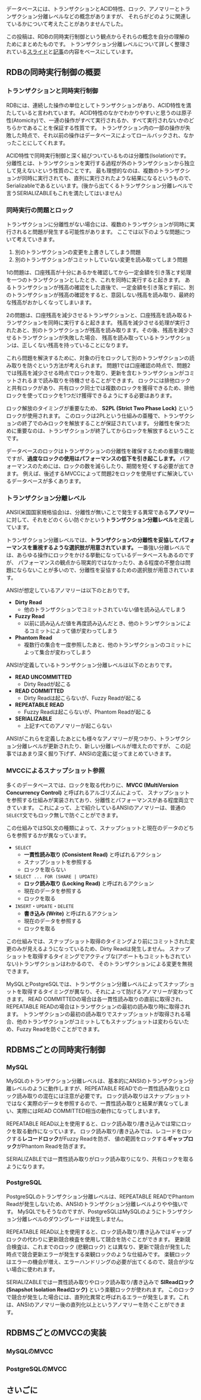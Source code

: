 
データベースには、トランザクションとACID特性、ロック、アノマリーとトランザクション分離レベルなどの概念がありますが、
それらがどのように関連しているかについて考えたことがありませんでした。

この投稿は、RDBの同時実行制御という観点からそれらの概念を自分の理解のためにまとめたものです。
トランザクション分離レベルについて詳しく整理されている[スライド](https://speakerdeck.com/mpyw/postgres-niokerutoranzakusiyonfen-li-reberu)と[記事](https://zenn.dev/mpyw/articles/rdb-transaction-isolations#postgres)の内容をベースにしています。

## RDBの同時実行制御の概要

### トランザクションと同時実行制御

RDBには、連続した操作の単位としてトランザクションがあり、ACID特性を満たしていると言われています。
ACID特性のなかでわかりやすいと思うのは原子性(Atomicity)で、一連の操作がすべて実行されるか、すべて実行されないかのどちらかであることを保証する性質です。
トランザクション内の一部の操作が失敗した時点で、それ以前の操作はデータベースによってロールバックされ、なかったことにしてくれます。

ACID特性で同時実行制御と深く結びついているものは分離性(Isolation)です。
分離性とは、トランザクションを実行する過程が外のトランザクションから独立して見えないという性質のことです。
最も理想的なのは、複数のトランザクションが同時に実行されても、直列に実行されたような結果になるというもので、Serializableであるといいます。(後から出てくるトランザクション分離レベルで言うSERIALIZABLEもこれを満たしてはいません)

### 同時実行の問題とロック

トランザクションに分離性がない場合には、複数のトランザクションが同時に実行されると問題が発生する可能性があります。
ここでは以下のような問題について考えていきます。

1. 別のトランザクションの変更を上書きしてしまう問題
2. 別のトランザクションがコミットしていない変更を読み取ってしまう問題

1の問題は、口座残高が十分にあるかを確認してから一定金額を引き落とす処理を一つのトランザクションとしたとき、これを同時に実行すると起きます。
あるトランザクションが残高の確認をした直後で、一定金額を引き落とす前に、別のトランザクションが残高の確認をすると、意図しない残高を読み取り、最終的な残高がおかしくなってしまいます。

2の問題は、口座残高を減少させるトランザクションと、口座残高を読み取るトランザクションを同時に実行すると起きます。
残高を減少させる処理が実行されたあと、別のトランザクションが残高を読み取ります。その後、残高を減少させるトランザクションが失敗した場合、
残高を読み取っているトランザクションは、正しくない残高を持っていることになります。

これら問題を解決するために、対象の行をロックして別のトランザクションの読み取りを防ぐという方法が考えられます。
問題1では口座確認の時点で、問題2では残高を減少させる時点でロックを取り、更新を含むトランザクションがコミットされるまで読み取りを待機させることができます。
ロックには排他ロックと共有ロックがあり、共有ロック同士では複数のロックを獲得できるため、排他ロックを使ってロックを1つだけ獲得できるようにする必要はあります。

ロック解放のタイミングが重要なため、 **S2PL (Strict Two Phase Lock)** というロックが使用されます。
このロックは2PLという仕組みの亜種で、トランザクションの終了でのみロックを解放することが保証されています。
分離性を保つために重要なのは、トランザクションが終了してからロックを解放するということです。

データベースのロックはトランザクションの分離性を確保するための重要な機能ですが、**過度なロックの使用はパフォーマンスの低下を引き起こします。**
パフォーマンスのためには、ロックの数を減らしたり、期間を短くする必要が出てきます。
例えば、後述するMVCCによって問題2をロックを使用せずに解決しているデータベースが多くあります。

### トランザクション分離レベル

ANSI(米国国家規格協会)は、分離性が無いことで発生する異常である**アノマリー**に対して、それをどのくらい防ぐかという**トランザクション分離レベル**を定義しています。

トランザクション分離レベルでは、**トランザクションの分離性を妥協してパフォーマンスを重視するような選択肢が用意されています。**
一番強い分離レベルでは、あらゆる操作にロックをかける挙動になっているデータベースもあるのですが、
パフォーマンスの観点から現実的ではなかったり、ある程度の不整合は問題にならないことが多いので、分離性を妥協するための選択肢が用意されています。

ANSIが想定しているアノマリーは以下のとおりです。

- **Dirty Read**
  - 他のトランザクションでコミットされていない値を読み込んでしまう
- **Fuzzy Read**
  - 以前に読み込んだ値を再度読み込んだとき、他のトランザクションによるコミットによって値が変わってしまう
- **Phantom Read**
  - 複数行の集合を一度参照したあと、他のトランザクションのコミットによって集合が変わってしまう

ANSIが定義しているトランザクション分離レベルは以下のとおりです。

- **READ UNCOMMITTED**
  - Dirty Readが起こる
- **READ COMMITTED**
  - Dirty Readは起こらないが、Fuzzy Readが起こる
- **REPEATABLE READ**
  - Fuzzy Readは起こらないが、Phantom Readが起こる
- **SERIALIZABLE**
  - 上記すべてのアノマリーが起こらない

ANSIがこれらを定義したあとにも様々なアノマリーが見つかり、トランザクション分離レベルが更新されたり、新しい分離レベルが増えたのですが、
この記事ではあまり深く掘り下げず、ANSIの定義に従ってまとめていきます。

### MVCCによるスナップショット参照

多くのデータベースでは、ロックを取る代わりに、**MVCC (MultiVersion Concurrency Control)** と呼ばれるアルゴリズムによって、
スナップショットを参照する仕組みが実装されており、分離性とパフォーマンスがある程度両立できています。
これによって、上で紹介しているANSIのアノマリーは、普通の`SELECT`文でもロック無しで防ぐことができます。

この仕組みではSQL文の種類によって、スナップショットと現在のデータのどちらを参照するかが異なっています。

- `SELECT`
  - **一貫性読み取り (Consistent Read)** と呼ばれるアクション
  - スナップショットを参照する
  - ロックを取らない
- `SELECT ... FOR (SHARE | UPDATE)`
  - **ロック読み取り (Locking Read)** と呼ばれるアクション
  - 現在のデータを参照する
  - ロックを取る
- `INSERT`・`UPDATE`・`DELETE`
  - **書き込み (Write)** と呼ばれるアクション
  - 現在のデータを参照する
  - ロックを取る
  
この仕組みでは、スナップショット取得のタイミングより前にコミットされた変更のみが見えるようになっているため、Dirty Readは発生しません。
スナップショットを取得するタイミングでアクティブな(アボートもコミットもされていない)トランザクションはわかるので、
そのトランザクションによる変更を無視できます。

MySQLとPostgreSQLでは、トランザクション分離レベルによってスナップショットを取得するタイミングが異なり、それによって防げるアノマリーが変わってきます。
READ COMMITTEDの場合は各一貫性読み取りの直前に取得され、REPEATABLE READの場合はトランザクションの最初の読み取り時に取得されます。
トランザクションの最初の読み取りでスナップショットが取得される場合、他のトランザクションがコミットしてもスナップショットは変わらないため、Fuzzy Readを防ぐことができます。

## RDBMSごとの同時実行制御

### MySQL

MySQLのトランザクション分離レベルは、基本的にANSIのトランザクション分離レベルのように動作しますが、REPEATABLE READでの一貫性読み取りとロック読み取りの混在には注意が必要です。
ロック読み取りはスナップショットではなく実際のデータを参照するので、一貫性読み取りと結果が異なってしまい、実際にはREAD COMMITTED相当の動作になってしまいます。

REPEATABLE READ以上を使用すると、ロック読み取り/書き込みでは常にロックを取る動作になっています。
ロック読み取り/書き込みでは、レコードをロックする**レコードロック**がFuzzy Readを防ぎ、
値の範囲をロックする**ギャップロック**がPhantom Readを防ぎます。

SERIALIZABLEでは一貫性読み取りがロック読み取りになり、共有ロックを取るようになります。

### PostgreSQL

PostgreSQLのトランザクション分離レベルは、REPEATABLE READでPhantom Readが発生しないため、ANSIのトランザクション分離レベルよりやや強いです。
MySQLでもそうなのですが、PostgreSQLはMySQLのようにトランザクション分離レベルのダウングレードは発生しません。

REPEATABLE READ以上を使用すると、ロック読み取り/書き込みではギャップロックの代わりに更新競合検査を使用して競合を防ぐことができます。
更新競合検査は、これまでのロック (悲観ロック) とは異なり、更新で競合が発生した時点で競合更新エラーが発生する楽観ロックのような仕組みです。
楽観ロックはエラーの機会が増え、エラーハンドリングの必要が出てくるので、競合が少ない場合に使われます。

SERIALIZABLEでは一貫性読み取りやロック読み取り/書き込みで **SIReadロック (Snapshot Isolation Readロック)** という楽観ロックが使われます。
このロックで競合が発生した場合には、直列化異常と呼ばれるエラーが発生します。これは、ANSIのアノマリー後の直列化以上というアノマリーを防ぐことができます。

## RDBMSごとのMVCCの実装

### MySQLのMVCC

### PostgreSQLのMVCC

## さいごに
